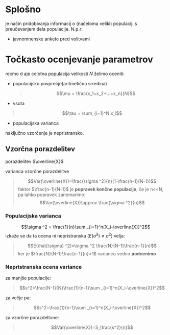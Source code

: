 # Splošno
je način pridobivanja informacij o (načeloma veliki) populaciji s preučevanjem dela populacije.
N.p.r:
- javnomnenske ankete pred volitvami

# Točkasto ocenjevanje parametrov
recmo d aje celotna populacija velikosti $N$
želimo oceniti:
- populacijsko povprečje(aritmetična srredina)
	>$$\mu = \frac{x_1+x_2+...+x_n}{N}$$

- vsota
>$$\tau	= \sum_{i=1}^N x_i$$

- populacijska varianca


naključno vzorčenje je nepristransko.

## Vzorčna porazdelitev
porazdelitev $\overline{X}$ 

varianca vzorčne porazdelitve
>$$Var(\overline{X})=\frac{\sigma ^2}{n}(1-\frac{n-1}{N-1})$$
>faktor $\frac{n-1}{N-1}$ je **popravek končne populacije**, če je n<<N, pa lahko popravek zanemarimo:
>$$Var(\overline{X})\approx \frac{\sigma ^2}{n}$$

### Populacijska varianca
$$\sigma ^2 = \frac{1}{n}\sum _{i=1}^n(X_i-\overline{X})^2$$
izkaže se da ta ocena ni nepristranska ($E(\hat{\sigma} ^2)\ne\sigma ^2$) velja:
>$$E(\hat{\sigma} ^2)=\sigma ^2 \frac{N}{N-1}\frac{n-1}{n}$$
>ker je $\frac{N}{N-1}\frac{n-1}{n}<1$ varianco vedno **podcenimo**

### Nepristranska ocena variance
za manjše populacije:
>$$s^2=\frac{N-1}{N}\frac{1}{n-1}\sum _{i=1}^n(X_i-\overline{X})^2$$

za večje pa:
>$$s^2=\frac{1}{n-1}\sum _{i=1}^n(X_i-\overline{X})^2$$

za vzorčne porazdeltvne:
>$$Var(\overline{X})=S_\frac{s^2}{n}$$